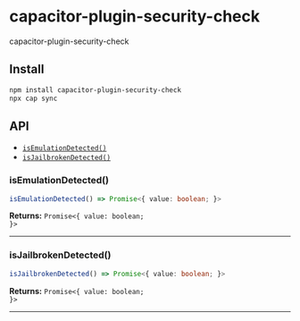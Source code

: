 # capacitor-plugin-security-check

capacitor-plugin-security-check

## Install

```bash
npm install capacitor-plugin-security-check
npx cap sync
```

## API

<docgen-index>

* [`isEmulationDetected()`](#isemulationdetected)
* [`isJailbrokenDetected()`](#isjailbrokendetected)

</docgen-index>

<docgen-api>
<!--Update the source file JSDoc comments and rerun docgen to update the docs below-->

### isEmulationDetected()

```typescript
isEmulationDetected() => Promise<{ value: boolean; }>
```

**Returns:** <code>Promise&lt;{ value: boolean; }&gt;</code>

--------------------


### isJailbrokenDetected()

```typescript
isJailbrokenDetected() => Promise<{ value: boolean; }>
```

**Returns:** <code>Promise&lt;{ value: boolean; }&gt;</code>

--------------------

</docgen-api>
